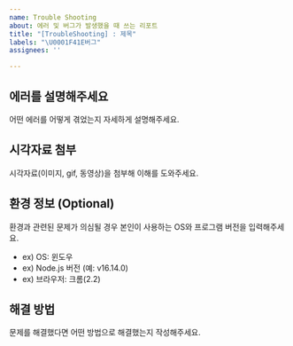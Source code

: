 ```yaml
---
name: Trouble Shooting
about: 에러 및 버그가 발생했을 때 쓰는 리포트
title: "[TroubleShooting] : 제목"
labels: "\U0001F41E버그"
assignees: ''

---
```


##  에러를 설명해주세요
어떤 에러를 어떻게 겪었는지 자세하게 설명해주세요.

## 시각자료 첨부
시각자료(이미지, gif, 동영상)을 첨부해 이해를 도와주세요.

## 환경 정보 (Optional)
환경과 관련된 문제가 의심될 경우 본인이 사용하는 OS와 프로그램 버전을 입력해주세요.
- ex) OS: 윈도우
- ex) Node.js 버전 (예: v16.14.0)
- ex) 브라우저: 크롬(2.2)

## 해결 방법
문제를 해결했다면 어떤 방법으로 해결했는지 작성해주세요.
